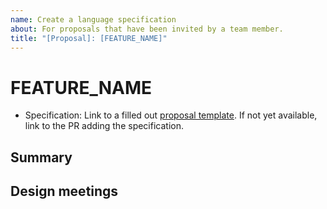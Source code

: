 ```yaml
---
name: Create a language specification
about: For proposals that have been invited by a team member.
title: "[Proposal]: [FEATURE_NAME]"
---
```

<!--
Hello, and thanks for your interest in contributing to C#! If you haven't been invited by a language design team member to open an issue, please instead open a discussion marked [draft issue] at https://github.com/dotnet/csharplang/discussions/new and we'll try to give you feedback on how to get to an issue-ready proposal.

This issue should give a very brief description of the feature, with the more complete description and design being contained in the proposal specification. This issue will be used for tracking purposes, and should have enough information to make it obvious what the feature is about for a casual reader.
-->
# FEATURE_NAME

* Specification: Link to a filled out [proposal template](../../proposals/proposal-template.md). If not yet available, link to the PR adding the specification.

## Summary
[summary]: #summary

<!-- Short summary of the feature; the full explanation should be in the checked-in specification. -->

## Design meetings

<!-- Link to design notes that affect this proposal, and describe in one sentence for each what changes they led to. -->
